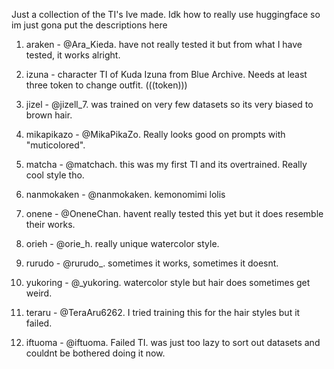Just a collection of the TI's Ive made. Idk how to really use huggingface so im just gona put the descriptions here




1. araken - @Ara_Kieda. have not really tested it but from what I have tested, it works alright.

2. izuna - character TI of Kuda Izuna from Blue Archive. Needs at least three token to change outfit. (((token)))

3. jizel - @jizell_7. was trained on very few datasets so its very biased to brown hair. 

4. mikapikazo - @MikaPikaZo. Really looks good on prompts with "muticolored".

5. matcha - @matchach. this was my first TI and its overtrained. Really cool style tho.

6. nanmokaken - @nanmokaken. kemonomimi lolis

7. onene - @OneneChan. havent really tested this yet but it does resemble their works.

8. orieh - @orie_h. really unique watercolor style.

9. rurudo - @rurudo_. sometimes it works, sometimes it doesnt. 

10. yukoring - @_yukoring. watercolor style but hair does sometimes get weird.

11. teraru - @TeraAru6262. I tried training this for the hair styles but it failed.

12. iftuoma - @iftuoma. Failed TI. was just too lazy to sort out datasets and couldnt be bothered doing it now.